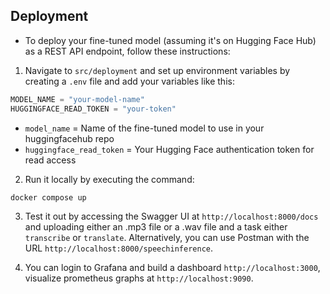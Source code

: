 ## Deployment

- To deploy your fine-tuned model (assuming it's on Hugging Face Hub) as a REST API endpoint, follow these instructions:


1. Navigate to `src/deployment` and set up environment variables by creating a `.env` file and add your variables like this:
```python
MODEL_NAME = "your-model-name"
HUGGINGFACE_READ_TOKEN = "your-token"

```
 - `model_name` = Name of the fine-tuned model to use in your huggingfacehub repo
 - `huggingface_read_token` = Your Hugging Face authentication token for read access


2. Run it locally by executing the command:
```bash
docker compose up
```

3. Test it out by accessing the Swagger UI at `http://localhost:8000/docs` and uploading either an .mp3 file or a .wav file and a task either `transcribe` or `translate`. Alternatively, you can use Postman with the URL `http://localhost:8000/speechinference`.

4. You can login to Grafana and build a dashboard `http://localhost:3000`, visualize prometheus graphs at `http://localhost:9090`.



